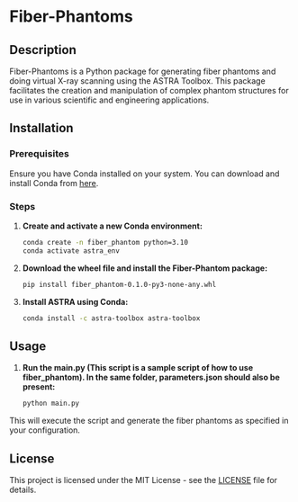 # Fiber-Phantoms

## Description
Fiber-Phantoms is a Python package for generating fiber phantoms and doing virtual X-ray scanning using the ASTRA Toolbox. This package facilitates the creation and manipulation of complex phantom structures for use in various scientific and engineering applications.

## Installation

### Prerequisites
Ensure you have Conda installed on your system. You can download and install Conda from [here](https://docs.conda.io/en/latest/miniconda.html).

### Steps
1. **Create and activate a new Conda environment:**
    ```sh
    conda create -n fiber_phantom python=3.10
    conda activate astra_env
    ```

2. **Download the wheel file and install the Fiber-Phantom package:**
    ```sh
    pip install fiber_phantom-0.1.0-py3-none-any.whl
    ```

3. **Install ASTRA using Conda:**
    ```sh
    conda install -c astra-toolbox astra-toolbox
    ```


## Usage

1. **Run the main.py (This script is a sample script of how to use fiber_phantom). In the same folder, parameters.json should also be present:**
    ```sh
    python main.py
    ```

This will execute the script and generate the fiber phantoms as specified in your configuration.

## License

This project is licensed under the MIT License - see the [LICENSE](LICENSE) file for details.

